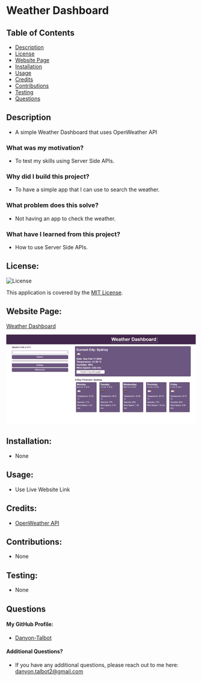 # Weather Dashboard

## Table of Contents
- [Description](#description)
- [License](#license)
- [Website Page](#website-page)
- [Installation](#installation)
- [Usage](#usage)
- [Credits](#credits)
- [Contributions](#contributions)
- [Testing](#testing)
- [Questions](#questions)

## Description

* A simple Weather Dashboard that uses OpenWeather API

### What was my motivation?

* To test my skills using Server Side APIs.

### Why did I build this project?

* To have a simple app that I can use to search the weather.

### What problem does this solve?

* Not having an app to check the weather.

### What have I learned from this project?

* How to use Server Side APIs.

## License:

![License](https://img.shields.io/badge/License-MIT-yellow.svg)

This application is covered by the [MIT License](https://opensource.org/licenses/MIT).

## Website Page:

[Weather Dashboard](https://danyon-talbot.github.io/weather-dashboard/)

![Screenshot](./assets/images/Weather-Dashboard.png)

## Installation:

* None
## Usage:

* Use Live Website Link

## Credits:

* [OpenWeather API](https://openweathermap.org/api)

## Contributions:

* None

## Testing:

* None

## Questions

#### My GitHub Profile:
* [Danyon-Talbot](https://github.com/Danyon-Talbot)

#### Additional Questions?

* If you have any additional questions, please reach out to me here: danyon.talbot2@gmail.com
